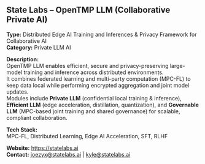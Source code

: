 ## State Labs – OpenTMP LLM (Collaborative Private AI)
**Type:** Distributed Edge AI Training and Inferences & Privacy Framework for Collaborative AI  
**Category:** Private LLM AI 

**Description:**  
OpenTMP LLM enables efficient, secure and privacy-preserving large-model training and inference across distributed environments.  
It combines federated learning and multi-party computation (MPC-FL) to keep data local while performing encrypted aggregation and joint model updates.  
Modules include **Private LLM** (confidential local training & inference), **Efficient LLM** (edge acceleration, distillation, quantization), and **Governable LLM** (MPC-based joint training and shared governance) for scalable, compliant collaboration.

**Tech Stack:**  
MPC-FL, Distributed Learning, Edge AI Acceleration, SFT, RLHF

**Website:** https://statelabs.ai  
**Contact:** joezyx@statelabs.ai | kyle@statelabs.ai
